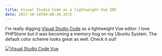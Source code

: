 ```yaml
---
title: Visual Studio Code as a lightweight Vue IDE
date: 2017-10-14T04:06:39.357Z
---
```

I'm really digging [Visual Studio Code](https://code.visualstudio.com/) as a lightweight Vue editor. I love PHPStorm but it was becoming a memory hog on my Ubuntu System. The default color scheme looks great as well. Check it out!

[![Visual Studio Code Vue](https://user-images.githubusercontent.com/1755665/31572445-0b93b944-b074-11e7-9536-2604e2ce1732.png)](https://user-images.githubusercontent.com/1755665/31572445-0b93b944-b074-11e7-9536-2604e2ce1732.png)

